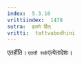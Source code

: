 ```yaml
---
index:  5.3.16
vrittiindex:  1478
sutra:  इदमो र्हिल्
vritti:  tattvabodhini 
---
```


एतर्हीति। `एततौ रथोः`एत्येतादेशः।

